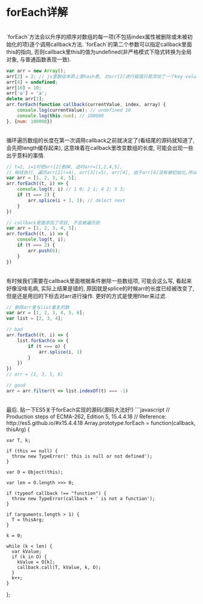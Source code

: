 # forEach详解

<br />
`forEach`方法会以升序的顺序对数组的每一项(不包括index属性被删除或未被初始化的项)逐个调用callback方法. `forEach`的第二个参数可以指定callback里面this的指向, 否则callback里this的值为undefined(非严格模式下隐式转换为全局对象, 与普通函数表现一致).

```javascript
var arr = new Array();
arr[2] = 2; // js里数组本质上是hash表, 对arr[2]进行赋值只是添加了一个key-value的映射关系,不会对arr[0], arr[1]进行初始化
arr[4] = undefined;
arr[10] = 10;
arr['a'] = 'a';
delete arr[2];
arr.forEach(function callback(currentValue, index, array) {
    console.log(currentValue); // undefined 10
    console.log(this.num); // 100000
}, {num: 100000})
```

<br />
循环遍历数组的长度在第一次调用callback之前就决定了(看结尾的源码就知道了, 会先把length缓存起来), 这意味着在callback里改变数组的长度, 可能会出现一些出乎意料的事情.

```javascript
// t=2, i=1时把arr[2]删掉, 这时arr=[1,2,4,5], 
// 继续执行, 遍历arr[2](=4), arr[3](=5), arr[4], 由于arr[4]没有被初始化,所以不会被遍历到
var arr = [1, 2, 3, 4, 5];
arr.forEach((t, i) => {
    console.log(t, i) // 1 0; 2 1; 4 2; 5 3;
    if (t === 2) {
        arr.splice(i + 1, 1); // delect next
    }
})

// callback里面添加了项目, 不会被遍历到
var arr = [1, 2, 3, 4, 5];
arr.forEach((t, i) => {
    console.log(t, i);
    if (t === 2) {
        arr.push(6);
    }
})
```

<br />
有时候我们需要在callback里面根据条件删除一些数组项, 可能会这么写, 看起来好像没啥毛病, 实际上结果是错的, 原因就是splice的时候arr的长度已经被改变了, 但是还是用旧的下标去对arr进行操作. 更好的方式是使用filter来过滤.

```javascript
// 删除arr里与list重复的数
var arr = [1, 2, 3, 4, 5, 6];
var list = [2, 3, 4];

// bad
arr.forEach((t, i) => {
    list.forEach(o => {
        if (t === o) {
            arr.splice(i, 1)
        }
    })
})
// arr = [1, 3, 5, 6]

// good
arr = arr.filter(t => list.indexOf(t) === -1)
```

<br />
最后. 贴一下ES5关于forEach实现的源码(源码大法好!)
```javascript
// Production steps of ECMA-262, Edition 5, 15.4.4.18
// Reference: http://es5.github.io/#x15.4.4.18    
  Array.prototype.forEach = function(callback, thisArg) {

    var T, k;

    if (this == null) {
      throw new TypeError(' this is null or not defined');
    }

    var O = Object(this);

    var len = O.length >>> 0;

    if (typeof callback !== "function") {
      throw new TypeError(callback + ' is not a function');
    }

    if (arguments.length > 1) {
      T = thisArg;
    }

    k = 0;

    while (k < len) {
      var kValue;    
      if (k in O) {          
        kValue = O[k];  
        callback.call(T, kValue, k, O); 
      }          
      k++;
    }

  };
```
